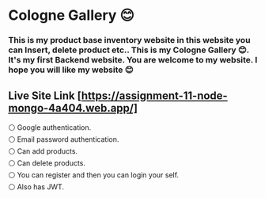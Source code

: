 # Cologne Gallery 😊

### This is my product base inventory website in this website you can Insert, delete product etc.. This is my Cologne Gallery 😊. It's my first Backend website. You are welcome to my website. I hope you will like my website 😊

## Live Site Link [https://assignment-11-node-mongo-4a404.web.app/]

⚪ Google authentication. <br>
⚪ Email password authentication. <br>
⚪ Can add products. <br>
⚪ Can delete products. <br>
⚪ You can register and then you can login your self. <br>
⚪ Also has JWT.
